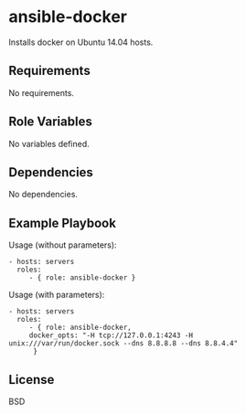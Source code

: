 ansible-docker
=========

Installs docker on Ubuntu 14.04 hosts.

Requirements
------------

No requirements.

Role Variables
--------------

No variables defined.

Dependencies
------------

No dependencies.

Example Playbook
----------------

Usage (without parameters):

    - hosts: servers
      roles:
         - { role: ansible-docker }

Usage (with parameters):

    - hosts: servers
      roles:
         - { role: ansible-docker,
         docker_opts: "-H tcp://127.0.0.1:4243 -H unix:///var/run/docker.sock --dns 8.8.8.8 --dns 8.8.4.4"
          }

License
-------

BSD
